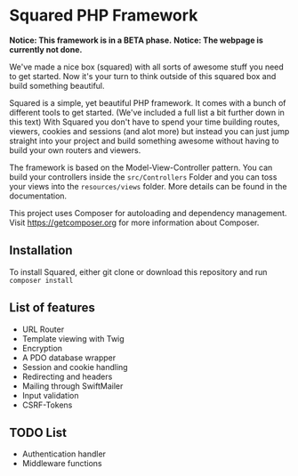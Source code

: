 # Squared PHP Framework

**Notice: This framework is in a BETA phase.**
**Notice: The webpage is currently not done.**

We've made a nice box (squared) with all sorts of awesome stuff you need to get started. Now it's your turn to think outside of this squared box and build something beautiful.

Squared is a simple, yet beautiful PHP framework. It comes with a bunch of different tools to get started. (We've included a full list a bit further down in this text) With Squared you don't have to spend your time building routes, viewers, cookies and sessions (and alot more) but instead you can just jump straight into your project and build something awesome without having to build your own routers and viewers.

The framework is based on the Model-View-Controller pattern. You can build your controllers inside the `src/Controllers` Folder and you can toss your views into the `resources/views` folder. More details can be found in the documentation.

This project uses Composer for autoloading and dependency management. Visit https://getcomposer.org for more information about Composer.

## Installation

To install Squared, either git clone or download this repository and run `composer install`

## List of features

- URL Router
- Template viewing with Twig
- Encryption
- A PDO database wrapper
- Session and cookie handling
- Redirecting and headers
- Mailing through SwiftMailer
- Input validation
- CSRF-Tokens

## TODO List

- Authentication handler
- Middleware functions
